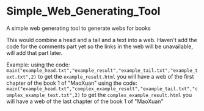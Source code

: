 # Simple_Web_Generating_Tool
A simple web generating tool to generate webs for books

This would combine a head and a tail and a text into a web.
Haven't add the code for the comments part yet so the links in the web will be unavailable, will add that part later.

Example:
using the code: `main("example_head.txt","example_result","example_tail.txt","example_text.txt",2)` to get the `example_result.html`
you will have a web of the first chapter of the book 1 of "MaoXuan"
using the code: `main("example_head.txt","complex_example_result","example_tail.txt","complex_example_text.txt",2)` to get the `complex_example_result.html`
you will have a web of the last chapter of the book 1 of "MaoXuan"
